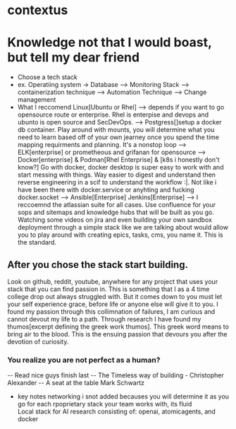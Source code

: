 # contextus


# Knowledge not that I would boast, but tell my dear friend
- Choose a tech stack
- ex. Operatiing system -> Database --> Monitoring Stack --> containerization technique --> Automation Technique --> Change management 
- What I reccomend Linux[Ubuntu or Rhel] --> depends if you want to go opensource route or enterprise. Rhel is enterpise and devops and ubunto is open source and SecDevOps. --> Postgress[]setup a docker db container. Play around with mounts, you will determine what you need to learn based off of your own jearney once you spend the time mapping requirments and planning. It's a nonstop loop --> ELK[enterprise] or prometheous and grifanan for opensource --> Docker[enterprise] & Podman[Rhel Enterprise] & [k8s i honestly don't know?] Go with docker, docker desktop is super easy to work with and start messing with things. Way easier to digest and understand then reverse engineering in a scif to understand the workflow :|. Not like i have been there with docker.service or anyhting and fucking docker.socket --> Ansible[Enterprise] Jenkins[Enterprise] --> I reccoemnd the atlassian suite for all cases. Use confluence for your sops and sitemaps and knowledge hubs that will be built as you go. Watching some videos on jira and even building your own sandbox deployment through a simple stack like we are talking about would allow you to play around with creating epics, tasks, cms, you name it. This is the standard.

## After you chose the stack start building. 
Look on github, reddit, youtube, anywhere for any project that uses your stack that you can find passion in. This is something that I as a 4 time college drop out always struggled with. But it comes down to you must let your self experience grace, before life or anyone else will give it to you. I found my passion through this collimnation of failures, I am curious and cannot devout my life to a path. Through research I have found my thumos[excerpt defining the greek work thumos]. This greek word means to bring air to the blood. This is the ensuing passion that devours you after the devotion of curiosity. 

### You realize you are not perfect as a human?
-- Read nice guys finish last 
-- The Timeless way of building - Christopher Alexander 
-- A seat at the table Mark Schwartz 


- key notes networking i snot added becauses you will determine it as you go for each rpoprietary stack your team works with, its fluid  
Local stack for AI research consisting of: openai, atomicagents, and docker
